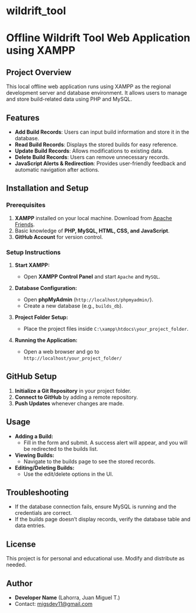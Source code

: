 # wildrift_tool
# Offline Wildrift Tool Web Application using XAMPP

## Project Overview
This local offline web application runs using XAMPP as the regional development server and database environment. It allows users to manage and store build-related data using PHP and MySQL.

## Features
- **Add Build Records**: Users can input build information and store it in the database.
- **Read Build Records**: Displays the stored builds for easy reference.
- **Update Build Records**: Allows modifications to existing data.
- **Delete Build Records**: Users can remove unnecessary records.
- **JavaScript Alerts & Redirection**: Provides user-friendly feedback and automatic navigation after actions.

## Installation and Setup
### Prerequisites
1. **XAMPP** installed on your local machine. Download from [Apache Friends](https://www.apachefriends.org/).
2. Basic knowledge of **PHP, MySQL, HTML, CSS, and JavaScript**.
3. **GitHub Account** for version control.

### Setup Instructions
1. **Start XAMPP:**
   - Open **XAMPP Control Panel** and start `Apache` and `MySQL`.

2. **Database Configuration:**
   - Open **phpMyAdmin** (`http://localhost/phpmyadmin/`).
   - Create a new database (e.g., `builds_db`).

3. **Project Folder Setup:**
   - Place the project files inside `C:\xampp\htdocs\your_project_folder`.

4. **Running the Application:**
   - Open a web browser and go to `http://localhost/your_project_folder/`

## GitHub Setup
1. **Initialize a Git Repository** in your project folder.
2. **Connect to GitHub** by adding a remote repository.
3. **Push Updates** whenever changes are made.

## Usage
- **Adding a Build:**
  - Fill in the form and submit. A success alert will appear, and you will be redirected to the builds list.
- **Viewing Builds:**
  - Navigate to the builds page to see the stored records.
- **Editing/Deleting Builds:**
  - Use the edit/delete options in the UI.

## Troubleshooting
- If the database connection fails, ensure MySQL is running and the credentials are correct.
- If the builds page doesn’t display records, verify the database table and data entries.

## License
This project is for personal and educational use. Modify and distribute as needed.

## Author
- **Developer Name** (Lahorra, Juan Miguel T.)
- Contact: migsdev11@gmail.com

